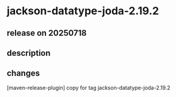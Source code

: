 # jackson-datatype-joda-2.19.2

## release on 20250718
## description
## changes
[maven-release-plugin] copy for tag jackson-datatype-joda-2.19.2

